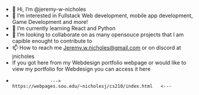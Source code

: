 - 👋 Hi, I’m @jeremy-w-nicholes
- 👀 I’m interested in Fullstack Web development, mobile app development, Game Development and more!
- 🌱 I’m currently learning React and Python
- 💞️ I’m looking to collaborate on as many opensouce projects that I am capible enought to contribute to
- 📫 How to reach me Jeremy.w.nicholes@gmail.com or on discord at jnicholes
- If you got here from my Webdesign portfolio webpage or would like to view my portfolio for Webdesign you can access it here
-                   --->   https://webpages.sou.edu/~nicholesj/cs210/index.html   <---

<!---
jeremy-w-nicholes/jeremy-w-nicholes is a ✨ special ✨ repository because its `README.md` (this file) appears on your GitHub profile.
You can click the Preview link to take a look at your changes.
--->
